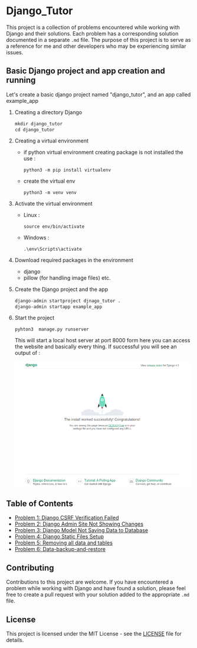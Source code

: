 # Django_Tutor

This project is a collection of problems encountered while working with 
Django and their solutions. Each problem has a corresponding solution 
documented in a separate `.md` file. 
The purpose of this project is to serve as a reference for me
and other developers who may be experiencing similar issues.

## Basic Django project and app creation and running

Let's create a basic django project named "django_tutor", and an app called example_app

1. Creating a directory Django

    ```
    mkdir django_tutor
    cd django_tutor
    ```

2. Creating a virtual environment
    - if python virtual environment creating package is not installed the use :
        ```
        python3 -m pip install virtualenv
        ```
    - create the virtual env
        ``` 
        python3 -m venv venv
        ```
      
3. Activate the virtual environment
    - Linux :
        ``` 
        source env/bin/activate
        ```
    - Windows :
        ``` 
        .\env\Scripts\activate
        ```
   
4. Download required packages in the environment
    - django
    - pillow (for handling image files) etc.

5. Create the Django project and the app
    ```
    django-admin startproject djnago_tutor .
    django-admin startapp example_app
    ```

6. Start the project 
    ``` 
    pyhton3  manage.py runserver
    ```
    This will start a local host server at port 8000 form here you can
    access the website and basically every thing.
      If successful you will see an output of :
   
      ![Django Landing Page](images/django-landing-page.png?raw=true "Django Landing Page")
      
## Table of Contents

- [Problem 1: Django CSRF Verification Failed](./solutions/csrf-verification-failed.md)
- [Problem 2: Django Admin Site Not Showing Changes](./solutions/admin-site-not-showing-changes.md)
- [Problem 3: Django Model Not Saving Data to Database](./solutions/model-not-saving-data.md)
- [Problem 4: Django Static Files Setup](./solutions/static-files-setup.md)
- [Problem 5: Removing all data and tables](./solutions/removing-all-data-and-tables.md)
- [Problem 6: Data-backup-and-restore](solutions/data-backup-and-restore.md)

## Contributing

Contributions to this project are welcome. If you have encountered a problem while working with Django and have found a solution, please feel free to create a pull request with your solution added to the appropriate `.md` file.

## License

This project is licensed under the MIT License - see the [LICENSE](LICENSE) file for details.
